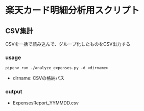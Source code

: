 # 楽天カード明細分析用スクリプト

## CSV集計 

CSVを一括で読み込んで、グループ化したものをCSV出力する

### usage

```
pipenv run ./analyze_expenses.py -d <dirname>
```

- dirname: CSVの格納パス

### output

- ExpensesReport_YYMMDD.csv

